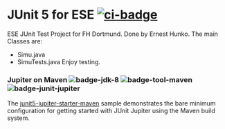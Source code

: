 # JUnit 5 for ESE [![ci-badge]][ci-actions]

ESE JUnit Test Project for FH Dortmund. Done by Ernest Hunko.
The main Classes are:
- Simu.java
- SimuTests.java
Enjoy testing.

### Jupiter on Maven ![badge-jdk-8] ![badge-tool-maven] ![badge-junit-jupiter]

The [junit5-jupiter-starter-maven] sample demonstrates the bare minimum configuration for
getting started with JUnit Jupiter using the Maven build system.



[junit5-jupiter-starter-maven]: junit5-jupiter-starter-maven
[badge-jdk-8]: https://img.shields.io/badge/jdk-8-lightgray.svg "JDK-8"
[badge-tool-maven]: https://img.shields.io/badge/tool-maven-0440af.svg "Maven wrapper included"
[badge-junit-jupiter]: https://img.shields.io/badge/junit-jupiter-green.svg "JUnit Jupiter Engine"

[ci-badge]:https://github.com/junit-team/junit5-samples/workflows/Build%20all%20samples/badge.svg "CI build status"
[ci-actions]: https://github.com/junit-team/junit5-samples/actions

